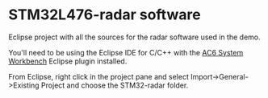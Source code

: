 # STM32L476-radar software

Eclipse project with all the sources for the radar software used in the demo.

You'll need to be using the Eclipse IDE for C/C++ with the [AC6 System Workbench](http://www.openstm32.org/System+Workbench+for+STM32) Eclipse plugin installed.

From Eclipse, right click in the project pane and select Import->General->Existing Project and choose the STM32-radar folder.




